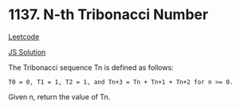 # 1137. N-th Tribonacci Number

[Leetcode](https://leetcode.com/problems/n-th-tribonacci-number/description/)

[JS Solution](./index.js)

The Tribonacci sequence Tn is defined as follows:

```
T0 = 0, T1 = 1, T2 = 1, and Tn+3 = Tn + Tn+1 + Tn+2 for n >= 0.
```

Given n, return the value of Tn.
